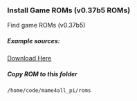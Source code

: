 ### Install Game ROMs (v0.37b5 ROMs)
Find game ROMs (v0.37b5)

##### Example sources:
[Download Here](https://en.softonic.com/solutions/websites/emulatoronline)

##### Copy ROM to this folder
```sh
/home/code/mame4all_pi/roms
```